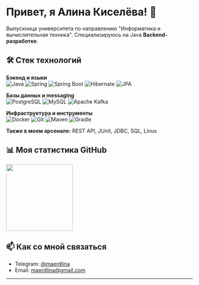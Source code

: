 

# Привет, я Алина Киселёва! 👋

Выпускница университета по направлению "Информатика и вычислительная техника". Специализируюсь на Java **Backend-разработке**.

## 🛠️ Стек технологий

**Бэкенд и языки**  
![Java](https://img.shields.io/badge/Java-ED8B00?style=for-the-badge&logo=openjdk&logoColor=white)
![Spring](https://img.shields.io/badge/Spring-6DB33F?style=for-the-badge&logo=spring&logoColor=white)
![Spring Boot](https://img.shields.io/badge/Spring_Boot-6DB33F?style=for-the-badge&logo=spring-boot&logoColor=white)
![Hibernate](https://img.shields.io/badge/Hibernate-59666C?style=for-the-badge&logo=Hibernate&logoColor=white)
![JPA](https://img.shields.io/badge/JPA-59666C?style=for-the-badge&logo=Hibernate&logoColor=white)

**Базы данных и messaging**  
![PostgreSQL](https://img.shields.io/badge/PostgreSQL-316192?style=for-the-badge&logo=postgresql&logoColor=white)
![MySQL](https://img.shields.io/badge/MySQL-4479A1?style=for-the-badge&logo=mysql&logoColor=white)
![Apache Kafka](https://img.shields.io/badge/Apache_Kafka-231F20?style=for-the-badge&logo=apache-kafka&logoColor=white)

**Инфраструктура и инструменты**  
![Docker](https://img.shields.io/badge/Docker-2CA5E0?style=for-the-badge&logo=docker&logoColor=white)
![Git](https://img.shields.io/badge/Git-F05032?style=for-the-badge&logo=git&logoColor=white)
![Maven](https://img.shields.io/badge/Maven-C71A36?style=for-the-badge&logo=ApacheMaven&logoColor=white)
![Gradle](https://img.shields.io/badge/Gradle-02303A?style=for-the-badge&logo=Gradle&logoColor=white)

**Также в моем арсенале:** REST API, JUnit, JDBC, SQL, Linux

## 📊 Моя статистика GitHub

<a href="https://github.com/Maerdlina">
  <img height="180em" src="https://github-readme-stats.vercel.app/api/top-langs/?username=Maerdlina&layout=compact&theme=radical&hide=html,css,c%2B%2B" />
</a>

## 📫 Как со мной связаться
- Telegram: [@maerdlina](https://t.me/maerdlina)
- Email: maerdlina@gmail.com

---
